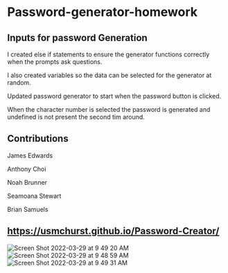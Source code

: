 # Password-generator-homework

## Inputs for password Generation

I created else if statements to ensure the generator functions correctly when the prompts ask questions.

I also created variables so the data can be selected for the generator at random. 

Updated password generator to start when the password button is clicked.

When the character number is selected the password is generated and undefined is not present the second tim around. 

## Contributions 

James Edwards

Anthony Choi

 Noah Brunner

Seamoana Stewart

Brian Samuels


##   https://usmchurst.github.io/Password-Creator/
![Screen Shot 2022-03-29 at 9 49 20 AM](https://user-images.githubusercontent.com/97471253/160627054-d7b54968-5c48-41f6-b8e9-76c1aea2dd49.png)
![Screen Shot 2022-03-29 at 9 48 59 AM](https://user-images.githubusercontent.com/97471253/160627074-5126d804-e3c5-4741-a7a9-c07be2710c2a.png)
![Screen Shot 2022-03-29 at 9 49 31 AM](https://user-images.githubusercontent.com/97471253/160627086-a87b8408-93fd-47ae-b0ec-bce7900b0c43.png)
